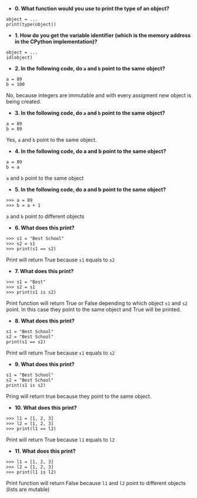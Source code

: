 * **0. What function would you use to print the type of an object?**
```
object = ...
print(type(object))
```

* **1. How do you get the variable identifier (which is the memory address in the CPython implementation)?**
```
object = ...
id(object)
```

* **2. In the following code, do `a` and `b` point to the same object?**
```
a = 89
b = 100
```
No, because integers are immutable and with every assigment new object is being created. 

* **3. In the following code, do `a` and `b` point to the same object?**
```
a = 89
b = 89
```
Yes, `a` and `b` point to the same object.

* **4. In the following code, do a and b point to the same object?**
```
a = 89
b = a
```
`a` and `b` point to the same object

* **5. In the following code, do a and b point to the same object?** 
```
>>> a = 89
>>> b = a + 1
```
`a` and `b` point to different objects

* **6. What does this print?**
```
>>> s1 = "Best School"
>>> s2 = s1
>>> print(s1 == s2)
```
Print will return True because `s1` equals to `s2`

* **7. What does this print?**
```
>>> s1 = "Best"
>>> s2 = s1
>>> print(s1 is s2)
```
Print function will return True or False depending to which object `s1` and `s2` point. In this case they point to the same object and True will be printed.

* **8. What does this print?**
```
s1 = "Best School"
s2 = "Best School"
print(s1 == s2)
```
Print will return True because `s1` equals to `s2`

* **9. What does this print?**
```
s1 = "Best School"
s2 = "Best School"
print(s1 is s2)
```
Pring will return true because they point to the same object.

* **10. What does this  print?**
```
>>> l1 = [1, 2, 3]
>>> l2 = [1, 2, 3] 
>>> print(l1 == l2)
```
Print will return True because `l1` equals to `l2`

* **11. What does this print?**
```
>>> l1 = [1, 2, 3]
>>> l2 = [1, 2, 3] 
>>> print(l1 is l2)
```
Print function will return False because `l1` and `l2` point to different objects (lists are mutable)














